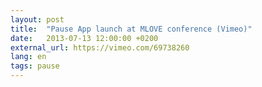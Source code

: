 ```yaml
---
layout: post
title:  "Pause App launch at MLOVE conference (Vimeo)"
date:   2013-07-13 12:00:00 +0200
external_url: https://vimeo.com/69738260
lang: en
tags: pause
---
```

